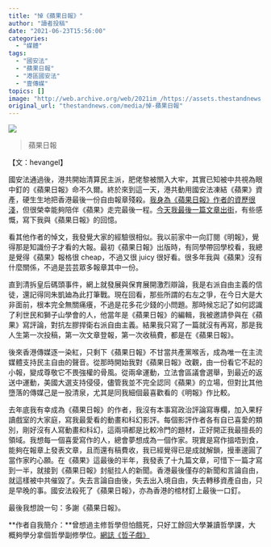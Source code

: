 ```yaml
---
title: "悼《蘋果日報》"
author: "讀者投稿"
date: "2021-06-23T15:56:00"
categories:
  - "媒體"
tags:
  - "國安法"
  - "蘋果日報"
  - "港區國安法"
  - "壹傳媒"
topics: []
image: "http://web.archive.org/web/2021im_/https://assets.thestandnews.com/media/photos/197421853_10159540284927996_7132689064739812080_n_MKZT7.jpg"
original_url: "thestandnews.com/media/悼-蘋果日報"
---
```

![](http://web.archive.org/web/2021im_/https://assets.thestandnews.com/media/photos/197421853_10159540284927996_7132689064739812080_n_MKZT7.jpg)
> 蘋果日報

【文：hevangel】

國安法通過後，港共開始清算民主派，肥佬黎被關入大牢，其實已知被中共視為眼中釘的《蘋果日報》命不久爾。終於來到這一天，港共動用國安法凍結《蘋果》資產，硬生生地把香港最後一份自由報章殘殺。[我身為《蘋果日報》作者的資歷很淺](http://web.archive.org/web/20211229132930/https://hk.appledaily.com/search/%E9%99%B3%E9%A6%AC/)，但很榮幸能夠陪伴《蘋果》走完最後一程。[今天我最後一篇文章出街](http://web.archive.org/web/20211229132930/https://hk.appledaily.com/lifestyle/20210623/GADB43MTIFE6HHFERIS43VAQPA/)，有些感慨，寫下我與《蘋果日報》的回憶。

看其他作者的悼文，我發覺大家的經驗很相似。我以前家中一向訂閱《明報》，覺得那是知識份子才看的大報。最初《蘋果日報》出版時，有同學帶回學校看，我總是覺得《蘋果》報格很 cheap，不過又很 juicy 很好看。很多年我與《蘋果》沒有什麼關係，不過是芸芸眾多報章其中一份。

直到清拆皇后碼頭事件，網上就發展與保育展開激烈辯論，我是右派自由主義的信徒，還記得同朱凱廸為此打筆戰。現在回看，那些所謂的右左之爭，在今日大是大非面前，根本完全無關痛癢，不過是花多花少錢的小問題。那時候忘記了如何認識了利世民和獅子山學會的人，他當年是《蘋果日報》的編輯，我被邀請參與在《蘋果》寫評論，對抗左膠捍衛右派自由主義。結果我只寫了一篇就沒有再寫，那是我人生第一次投稿，第一次文章登報，第一次收稿費，都是在《蘋果日報》。

後來香港傳媒逐一染紅，只剩下《蘋果日報》不甘當共產黨喉舌，成為唯一在主流媒體支持民主自由的聲音。從那時開始我對《蘋果日報》改觀，由一份看它不起的小報，變成尊敬它不畏強權的骨風。從兩傘運動，立法會區議會選舉，到最近的返送中運動，美國大選支持侵侵，儘管我並不完全認同《蘋果》的立場，但對比其他墮落的傳媒己是一股清泉，尤其是同我細個最喜歡看的《明報》作比較。

去年底我有幸成為《蘋果日報》的作者，我沒有本事寫政治評論寫專欄，加入果籽讀戲室的大家庭，寫我最愛看的動畫和科幻影評。每個影評作者各有自已喜愛的類別，剛好沒有人寫動畫和科幻，這兩項都是比較冷門的題材，正好開正我最擅長的領域。我想每一個喜愛寫作的人，總會夢想成為一個作家。現實是寫作搵唔到食，能夠在報章上發表文章，且而還有稿費收，我已經覺得已是成就解鎖，摱車邊圓了當作家旳心願。在《蘋果》這最後的半年，我發表了十九篇文章，可惜下一篇才寫到一半，就接到《蘋果日報》封艇拉人的新聞。香港最後僅存的新聞和言論自由，就這樣被中共催毀了。失去言論自由後，失去出入境自由，失去轉移資產自由，只是早晚的事。國安法殺死了《蘋果日報》，亦為香港的棺材釘上最後一口釘。

最後我想說一句：多謝《蘋果日報》。

**作者自我簡介：**曾想過主修哲學但怕餓死，只好工餘回大學兼讀哲學課，大概夠學分拿個哲學副修學位。[網誌《哲子戲》](http://web.archive.org/web/20211229132930/https://www.horace.org/)